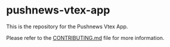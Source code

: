 pushnews-vtex-app
===

This is the repository for the Pushnews Vtex App.

Please refer to the [CONTRIBUTING.md](CONTRIBUTING.md) file for more information.
